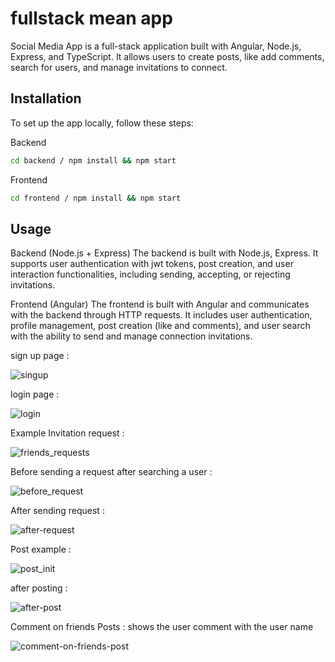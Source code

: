 # fullstack mean app

Social Media App is a full-stack application built with Angular, Node.js, Express, and TypeScript. It allows users to create posts, like add comments, search for users, and manage invitations to connect.

## Installation

To set up the app locally, follow these steps:

Backend
```bash
cd backend / npm install && npm start
```
Frontend
```bash
cd frontend / npm install && npm start
```

## Usage

Backend (Node.js + Express)
The backend is built with Node.js, Express. It supports user authentication with jwt tokens, post creation, and user interaction functionalities, including sending, accepting, or rejecting invitations.

Frontend (Angular)
The frontend is built with Angular and communicates with the backend through HTTP requests. It includes user authentication, profile management, post creation (like and comments), and user search with the ability to send and manage connection invitations.

sign up page : 

![singup](https://github.com/user-attachments/assets/ae01586e-3db8-49c2-9a06-1c96a3b4ba3d)



login page : 

![login](https://github.com/user-attachments/assets/59181a6e-3685-4462-934f-ebde4be26f1c)


Example Invitation request : 


![friends_requests](https://github.com/user-attachments/assets/a863233d-acec-425d-a357-b3d9ec60f5a0)


Before sending a request after searching a user : 


![before_request](https://github.com/user-attachments/assets/313923e0-cf1e-4303-9002-900b28f21664)



After sending request : 


![after-request](https://github.com/user-attachments/assets/07b73415-44e3-4fa8-aea0-f1e97df514f3)


Post example : 

![post_init](https://github.com/user-attachments/assets/1cae787d-3488-4f09-a2c3-20db57b19237)

after posting : 


![after-post](https://github.com/user-attachments/assets/26c85697-6e90-44d7-8f1a-6eb5773aad0f)



Comment on friends Posts : 
shows the user comment with the user name

![comment-on-friends-post](https://github.com/user-attachments/assets/a92d68e9-10b9-4862-831b-6e223f4914e1)
